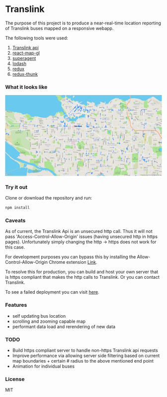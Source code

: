 # Translink

The purpose of this project is to produce a near-real-time location reporting of Translink buses mapped on a responsive webapp.

The following tools were used:
1. [Translink api](https://developer.translink.ca)
2. [react-map-gl](https://github.com/uber/react-map-gl)
3. [superagent](https://github.com/visionmedia/superagent)
4. [lodash](https://lodash.com/)
5. [redux](https://redux.js.org/)
6. [redux-thunk](https://github.com/gaearon/redux-thunk)

### What it looks like

<p align="center">
	<img src="./screenshots/ss.png"/>
</p>

### Try it out

Clone or download the repository and run:
```ruby
npm install
```


### Caveats

As of current, the Translink Api is an unsecured http call. Thus it will not pass 'Access-Control-Allow-Origin' issues (having unsecured http in https pages). Unfortunately simply changing the http -> https does not work for this case.

For development purposes you can bypass this by installing the Allow-Control-Allow-Origin Chrome extension [Link](https://chrome.google.com/webstore/detail/allow-control-allow-origi/nlfbmbojpeacfghkpbjhddihlkkiljbi).

To resolve this for production, you can build and host your own server that is https compliant that makes the http calls to Translink. Or you can contact Translink.

To see a failed deployment you can visit [here](https://translink-79b18.firebaseapp.com/).

### Features

- self updating bus location
- scrolling and zooming capable map
- performant data load and rerendering of new data


### TODO

- Build https compliant server to handle non-https Translink api requests 
- Improve performance via allowing server side filtering based on current map boundaries + certain # radius to the above mentioned end point
- Animation for individual buses

### License
MIT
